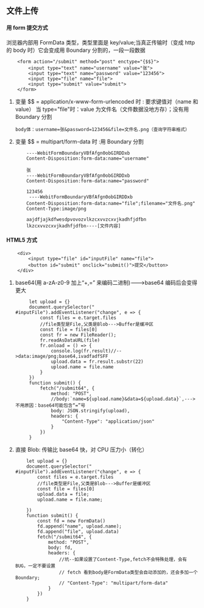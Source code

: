 ## 文件上传

#### 用 form 提交方式

浏览器内部用 FormData 类型，类型里面是 key/value;当真正传输时（变成 http 的 body 时）它会变成用 Boundary 分割的，一段一段数据

```
    <form action="/submit" method="post" enctype="{$$}">
        <input type="text" name="username" value="张">
        <input type="text" name="password" value="123456">
        <input type="file" name="file">
        <input type="submit" value="submit">
    </form>
```

1. 变量 $$ = application/x-www-form-urlencoded 时 : 要求键值对（name 和 value）
   当 type="file"时：value 为文件名（文件数据没地方存）；没有用 Boundary 分割

   ```
   body体：username=张&password=123456&file=文件名.png（查询字符串格式）
   ```

2. 变量 $$ = multipart/form-data 时 :用 Boundary 分割

   ```
       ----WebitFormBoundaryVBfAfgn0obGIRDDxb
       Content-Disposition:form-data:name="username"

       张
       ----WebitFormBoundaryVBfAfgn0obGIRDDxb
       Content-Disposition:form-data:name="password"

       123456
        ----WebitFormBoundaryVBfAfgn0obGIRDDxb
       Content-Disposition:form-data:name="file";filename="文件名.png"
       Content-Type:image/png

       aajdfjajkdfwesdpvovozvlkzcxvvzcxvjkadhfjdfbn
       lkzcxvvzcxvjkadhfjdfbn----[文件内容]
   ```

#### HTML5 方式

```
    <div>
        <input type="file" id="inputFile" name="file">
        <button id="submit" onclick="submit()">提交</button>
    </div>
```

1. base64(用 a-zA-z0-9 加上“+,=” 来编码二进制)--->base64 编码后会变得更大

   ```
        let upload = {}
        document.querySelector(" #inputFile").addEventListener("change", e => {
            const files = e.target.files
            //file类型是File,父类是Blob--->Buffer是缓冲区
            const file = files[0]
            const fr = new FileReader();
            fr.readAsDataURL(file)
            fr.onload = () => {
                console.log(fr.result)//-->data:image/png;base64,ivadfadfSFF
                upload.data = fr.result.substr(22)
                upload.name = file.name
            }
        })
        function submit() {
            fetch("/submit64", {
                method: "POST",
                //body:`name=${upload.name}&data=${upload.data}`,--->不用原因：base64可能包含“=”号
                body: JSON.stringify(upload),
                headers: {
                    "Content-Type": "application/json"
                }
            })
        }
   ```

2. 直接 Blob: 传输比 base64 快，对 CPU 压力小（转化）

   ```
       let upload = {}
       document.querySelector(" #inputFile").addEventListener("change", e => {
           const files = e.target.files
           //file类型是File,父类是Blob--->Buffer是缓冲区
           const file = files[0]
           upload.data = file;
           upload.name = file.name;

       })
       function submit() {
           const fd = new FormData()
           fd.append("name", upload.name);
           fd.append("file", upload.data)
           fetch("/submit64", {
               method: "POST",
               body: fd,
               headers: {
                   //坑--如果设置了Content-Type,fetch不会特殊处理，会有BUG，一定不要设置
                   // fetch 看到body是FormData类型会自动添加的，还会多加一个Boundary;
                   // "Content-Type": "multipart/form-data"
               }
           })
       }
   ```
